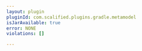 ```yaml
---
layout: plugin
pluginId: com.scalified.plugins.gradle.metamodel
isJarAvailable: true
error: NONE
violations: []

---
```

